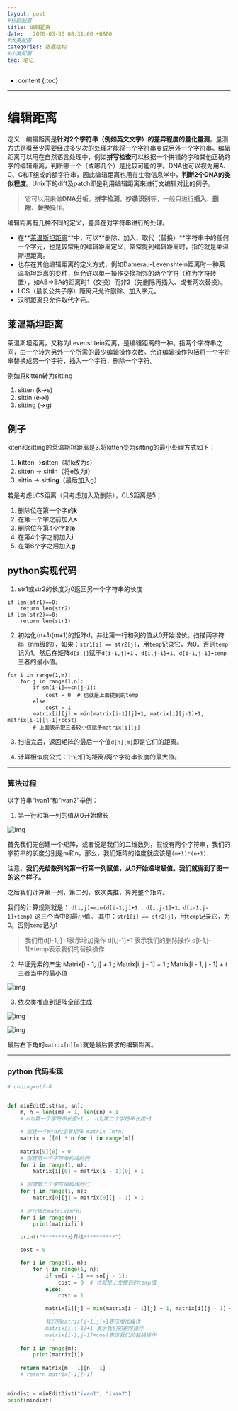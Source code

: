 ```yaml
---
layout: post
#标题配置
title: 编辑距离
date:   2020-03-30 08:31:00 +0800
#大类配置
categories: 数据结构
#小类配置
tag: 笔记
---
```


* content
{:toc}
---

# 编辑距离

定义：编辑距离是**针对2个字符串（例如英文文字）的差异程度的量化量测**，量测方式是看至少需要经过多少次的处理才能将一个字符串变成另外一个字符串。编辑距离可以用在自然语言处理中，例如**拼写检查**可以根据一个拼错的字和其他正确的字的编辑距离，判断哪一个（或哪几个）是比较可能的字。DNA也可以视为用A、C、G和T组成的额字符串，因此编辑距离也用在生物信息学中，**判断2个DNA的类似程度**。Unix下的diff及patch即是利用编辑距离来进行文编辑对比的例子。

> 它可以用来做**DNA分析**，**拼字检测**，**抄袭识别**等，一般只进行**插入**、**删除**、**替换**操作。

编辑距离有几种不同的定义，差异在对字符串进行的处理。

- 在**[莱温斯坦距离]([https://zh.wikipedia.org/wiki/%E8%90%8A%E6%96%87%E6%96%AF%E5%9D%A6%E8%B7%9D%E9%9B%A2](https://zh.wikipedia.org/wiki/萊文斯坦距離))**中，可以**删除、加入、取代（替换）**字符串中的任何一个字元，也是较常用的编辑距离定义，常常提到编辑距离时，指的就是莱温斯坦距离。
- 也存在其他编辑距离的定义方式，例如Damerau-Levenshtein距离时一种莱温斯坦距离的变种，但允许以单一操作交换相邻的两个字符（称为字符转置），如AB->BA的距离时1（交换）而非2（先删除再插入、或者两次替换）。
- LCS（最长公共子序）距离只允许删除、加入字元。
- 汉明距离只允许取代字元。

## 莱温斯坦距离

莱温斯坦距离，又称为Levenshtein距离，是编辑距离的一种。指两个字符串之间，由一个转为另外一个所需的最少编辑操作次数。允许编辑操作包括将一个字符串替换成另一个字符，插入一个字符，删除一个字符。

例如将kitten转为sitting

1. sitten	(k->s)
2. sittin	(e->i)
3. sitting	(->g)

## 例子

kiten和sitting的莱温斯坦距离是3.将kitten变为sitting的最小处理方式如下：
1. **k**itten →**s**itten（将k改为s）
2. sitt**e**n → sitt**i**n（将e改为i）
3. sittin → sittin**g**（最后加入g）

若是考虑LCS距离（只考虑加入及删除），CLS距离是5；

1. 删除位在第一个字的**k**
2. 在第一个字之前加入**s**
3. 删除位在第4个字的**e**
4. 在第4个字之前加入**i**
5. 在第6个字之后加入**g**

## python实现代码

1. str1或str2的长度为0返回另一个字符串的长度
```
if len(str1)==0:
	return len(str2)
if len(str2)==0:
	return len(str1)
```
2. 初始化(n+1)(m+1)的矩阵d，并让第一行和列的值从0开始增长。扫描两字符串（nm级的），如果：`str1[i] == str2[j]`，用`temp`记录它，为0。否则`temp`记为1。然后在矩阵`d[i,j]`赋于`d[i-1,j]+1` 、`d[i,j-1]+1`、`d[i-1,j-1]+temp`三者的最小值。
```
for i in range(1,m):
	for j in range(1,n):
		if sm[i-1]==sn[j-1]:
			cost = 0  # 也就是上面提到的temp
		else:
			cost = 1
		matrix[i][j] = min(matrix[i-1][j]+1, matrix[i][j-1]+1, matrix[i-1][j-1]+cost)
		# 上面表示取三者较小值赋予matrix[i][j]
```
3. 扫描完后，返回矩阵的最后一个值`d[n][m]`即是它们的距离。

4. 计算相似度公式：1-它们的距离/两个字符串长度的最大值。

----
### 算法过程
以字符串“ivan1”和“ivan2”举例：

1. 第一行和第一列的值从0开始增长

![img](https://imgconvert.csdnimg.cn/aHR0cDovL2ltZy5ibG9nLmNzZG4ubmV0LzIwMTYxMjMxMjAzODE5NTY4)

首先我们先创建一个矩阵，或者说是我们的二维数列，假设有两个字符串，我们的字符串的长度分别是m和n，那么，我们矩阵的维度就应该是`(m+1)*(n+1)`.

注意，**我们先给数列的第一行第一列赋值，从0开始递增赋值。我们就得到了图一的这个样子。**

之后我们计算第一列，第二列，依次类推，算完整个矩阵。

我们的计算规则就是：
`d[i,j]=min(d[i-1,j]+1 、d[i,j-1]+1、d[i-1,j-1]+temp)` 这三个当中的最小值。
其中：`str1[i] == str2[j]`，用`temp`记录它，为0。否则`temp`记为1

> 我们用d[i-1,j]+1表示增加操作
d[i,j-1]+1 表示我们的删除操作
d[i-1,j-1]+temp表示我们的替换操作

2. 举证元素的产生 Matrix[i - 1, j] + 1 ; Matrix[i, j - 1] + 1 ; Matrix[i - 1, j - 1] + t 三者当中的最小值

![img](https://imgconvert.csdnimg.cn/aHR0cDovL2ltZy5ibG9nLmNzZG4ubmV0LzIwMTYxMjMxMjExNjA3Njc2)

3. 依次类推直到矩阵全部生成

![img](https://imgconvert.csdnimg.cn/aHR0cDovL2ltZy5ibG9nLmNzZG4ubmV0LzIwMTYxMjMxMjExODE1OTE3)

![img](https://imgconvert.csdnimg.cn/aHR0cDovL2ltZy5ibG9nLmNzZG4ubmV0LzIwMTYxMjMxMjExODMwNjgz)

最后右下角的`matrix[n][m]`就是最后要求的编辑距离。

---
### python 代码实现

```python
# coding=utf-8


def minEditDist(sm, sn):
    m, n = len(sm) + 1, len(sn) + 1
    # m为第一个字符串长度+1 ， n为第二个字符串长度+1

    # 创建一个m*n的全零矩阵 matrix (m*n)
    matrix = [[0] * n for i in range(m)]
	
    matrix[0][0] = 0 
    # 创建第一个字符串构成的列
    for i in range(1, m):
        matrix[i][0] = matrix[i - 1][0] + 1
        
	# 创建第二个字符串构成的行
    for j in range(1, n):
        matrix[0][j] = matrix[0][j - 1] + 1
	
	# 逐行输出matrix(m*n)
    for i in range(m):
        print(matrix[i])

    print("********分界线**********")

    cost = 0

    for i in range(1, m):
        for j in range(1, n):
            if sm[i - 1] == sn[j - 1]:
                cost = 0  # 也就是上文提到的temp值
            else:
                cost = 1

            matrix[i][j] = min(matrix[i - 1][j] + 1, matrix[i][j - 1] + 1, matrix[i - 1][j - 1] + cost)
        	''' 
        	我们用matrix[i-1,j]+1表示增加操作
    		matrix[i,j-1]+1 表示我们的删除操作
    		matrix[i-1,j-1]+cost表示我们的替换操作
            '''
    for i in range(m):
        print(matrix[i])
    
    return matrix[m - 1][n - 1]
    # return matrix[-1][-1]


mindist = minEditDist("ivan1", "ivan2")
print(mindist)

```
